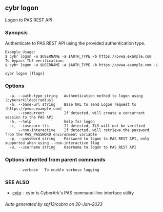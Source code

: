 ## cybr logon

Logon to PAS REST API

### Synopsis

Authenticate to PAS REST API using the provided authentication type.
	
	Example Usage:
	$ cybr logon -u $USERNAME -a $AUTH_TYPE -b https://pvwa.example.com
	To bypass TLS verification:
	$ cybr logon -u $USERNAME -a $AUTH_TYPE -b https://pvwa.example.com -i

```
cybr logon [flags]
```

### Options

```
  -a, --auth-type string   Authentication method to logon using [cyberark|ldap|radius]
  -b, --base-url string    Base URL to send Logon request to [https://pvwa.example.com]
      --concurrent         If detected, will create a concurrent session to the PAS API
  -h, --help               help for logon
  -i, --insecure-tls       If detected, TLS will not be verified
      --non-interactive    If detected, will retrieve the password from the PAS_PASSWORD environment variable
  -p, --password string    Password to logon to PAS REST API, only supported when using --non-interactive flag
  -u, --username string    Username to logon to PAS REST API
```

### Options inherited from parent commands

```
      --verbose   To enable verbose logging
```

### SEE ALSO

* [cybr](cybr.md)	 - cybr is CyberArk's PAS command-line interface utility

###### Auto generated by spf13/cobra on 20-Jan-2023
